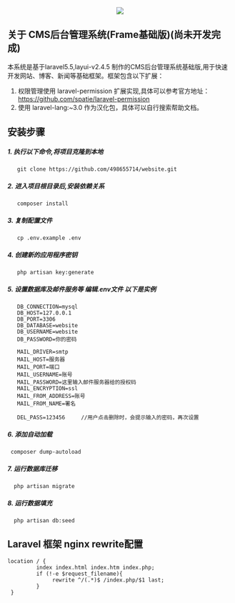 <p align="center"><img src="https://laravel.com/assets/img/components/logo-laravel.svg"></p>


## 关于 CMS后台管理系统(Frame基础版)(尚未开发完成)

本系统是基于laravel5.5,layui-v2.4.5 制作的CMS后台管理系统基础版,用于快速开发网站、博客、新闻等基础框架。框架包含以下扩展：
 
  1. 权限管理使用 laravel-permission 扩展实现,具体可以参考官方地址：https://github.com/spatie/laravel-permission
  2. 使用 laravel-lang:~3.0 作为汉化包，具体可以自行搜索帮助文档。
  
## 安装步骤

 ##### 1. 执行以下命令,将项目克隆到本地 
       git clone https://github.com/498655714/website.git
 ##### 2. 进入项目根目录后,安装依赖关系
       composer install
 ##### 3. 复制配置文件
       cp .env.example .env
 ##### 4. 创建新的应用程序密钥
       php artisan key:generate
 ##### 5. 设置数据库及邮件服务等 编辑.env文件 以下是实例
       
       DB_CONNECTION=mysql
       DB_HOST=127.0.0.1
       DB_PORT=3306
       DB_DATABASE=website
       DB_USERNAME=website
       DB_PASSWORD=你的密码
     
       MAIL_DRIVER=smtp      
       MAIL_HOST=服务器
       MAIL_PORT=端口
       MAIL_USERNAME=账号
       MAIL_PASSWORD=这里输入邮件服务器给的授权码
       MAIL_ENCRYPTION=ssl
       MAIL_FROM_ADDRESS=账号
       MAIL_FROM_NAME=署名
       
       DEL_PASS=123456     //用户点击删除时，会提示输入的密码，再次设置               

 ##### 6. 添加自动加载
     composer dump-autoload
     
 ##### 7. 运行数据库迁移
      php artisan migrate
      
 ##### 8. 运行数据填充
      php artisan db:seed      

 ## Laravel 框架  nginx rewrite配置

    location / { 
             index index.html index.htm index.php;
             if (!-e $request_filename){ 
                  rewrite ^/(.*)$ /index.php/$1 last; 
             } 
     }
